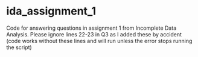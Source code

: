 # ida_assignment_1
Code for answering questions in assignment 1 from Incomplete Data Analysis. Please ignore lines 22-23 in Q3 as I added these by accident (code works without these lines and will run unless the error stops running the script)
